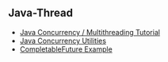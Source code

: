 ## Java-Thread

- [Java Concurrency / Multithreading Tutorial](http://tutorials.jenkov.com/java-concurrency/index.html)
- [Java Concurrency Utilities](http://tutorials.jenkov.com/java-util-concurrent/index.html)
- [CompletableFuture Example](https://github.com/vgrazi/completablefuture-play)
